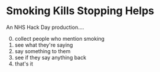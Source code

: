 Smoking Kills Stopping Helps
===

An NHS Hack Day production....

0. collect people who mention smoking 
1. see what they're saying
2. say something to them
3. see if they say anything back
4. that's it
